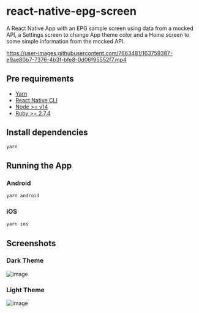 # react-native-epg-screen
A React Native App with an EPG sample screen using data from a mocked API, a Settings screen to change App theme color and a Home screen to some simple information from the mocked API.

https://user-images.githubusercontent.com/7663481/163759387-e9ae80b7-7376-4b3f-bfe8-0d06f95552f7.mp4


## Pre requirements

- [Yarn](https://classic.yarnpkg.com/en/docs/install/)
- [React Native CLI](https://reactnative.dev/docs/environment-setup)
- [Node >= v14](https://nodejs.org/ja/blog/release/v14.15.0/)
- [Ruby >= 2.7.4](https://www.ruby-lang.org/en/news/2021/07/07/ruby-2-7-4-released/)

## Install dependencies
```sh
yarn
```

## Running the App
### Android
```sh
yarn android
```

### iOS
```sh
yarn ios
```

## Screenshots
### Dark Theme
![image](https://user-images.githubusercontent.com/7663481/163760198-3455d3f0-bad2-4daf-8e2b-2806588e3808.png)

### Light Theme
![image](https://user-images.githubusercontent.com/7663481/163760267-f9c7ff16-9a67-4bb0-8e8e-4631ddf0df7b.png)

```
